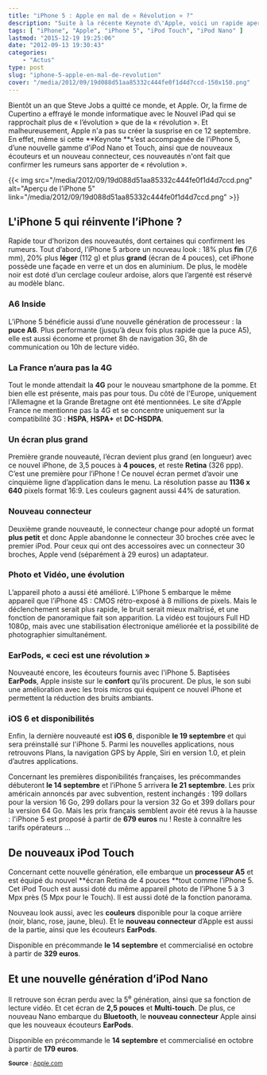 ```yaml
---
title: "iPhone 5 : Apple en mal de « Révolution » ?"
description: "Suite à la récente Keynote d\'Apple, voici un rapide aperçu du prochain iPhone 5 et des autres nouveau produits qui l\'accompagneront."
tags: [ "iPhone", "Apple", "iPhone 5", "iPod Touch", "iPod Nano" ]
lastmod: "2015-12-19 19:25:06"
date: "2012-09-13 19:30:43"
categories:
    - "Actus"
type: post
slug: "iphone-5-apple-en-mal-de-revolution"
cover: "/media/2012/09/19d088d51aa85332c444fe0f1d4d7ccd-150x150.png"
---
```


Bientôt un an que Steve Jobs a quitté ce monde, et Apple. Or, la firme de Cupertino a effrayé le monde informatique avec le Nouvel iPad qui se rapprochait plus de « l’évolution » que de la « révolution ». Et malheureusement, Apple n'a pas su créer la susprise en ce 12 septembre. En effet, même si cette **Keynote **s’est accompagnée de l'iPhone 5, d’une nouvelle gamme d’iPod Nano et Touch, ainsi que de nouveaux écouteurs et un nouveau connecteur, ces nouveautés n'ont fait que confirmer les rumeurs sans apporter de « révolution ».

{{< img src="/media/2012/09/19d088d51aa85332c444fe0f1d4d7ccd.png" alt="Aperçu de l'iPhone 5" link="/media/2012/09/19d088d51aa85332c444fe0f1d4d7ccd.png" >}}

## L'iPhone 5 qui réinvente l’iPhone ?

Rapide tour d’horizon des nouveautés, dont certaines qui confirment les rumeurs. Tout d’abord, l’iPhone 5 arbore un nouveau look : 18% plus **fin** (7,6 mm), 20% plus **léger** (112 g) et plus **grand** (écran de 4 pouces), cet iPhone possède une façade en verre et un dos en aluminium. De plus, le modèle noir est doté d’un cerclage couleur ardoise, alors que l’argenté est réservé au modèle blanc.

### A6 Inside

L’iPhone 5 bénéficie aussi d’une nouvelle génération de processeur : la **puce A6**. Plus performante (jusqu’à deux fois plus rapide que la puce A5), elle est aussi économe et promet 8h de navigation 3G, 8h de communication ou 10h de lecture vidéo.

### La France n’aura pas la 4G

Tout le monde attendait la **4G** pour le nouveau smartphone de la pomme. Et bien elle est présente, mais pas pour tous. Du côté de l'Europe, uniquement l'Allemagne et la Grande Bretagne ont été mentionnées. Le site d'Apple France ne mentionne pas la 4G et se concentre uniquement sur la compatibilité 3G : **HSPA**, **HSPA+** et **DC-HSDPA**.

### Un écran plus grand

Première grande nouveauté, l’écran devient plus grand (en longueur) avec ce nouvel iPhone, de 3,5 pouces à **4 pouces**, et reste **Retina** (326 ppp). C’est une première pour l’iPhone ! Ce nouvel écran permet d’avoir une cinquième ligne d’application dans le menu. La résolution passe au **1136 x 640** pixels format 16:9. Les couleurs gagnent aussi 44% de saturation.

### Nouveau connecteur

Deuxième grande nouveauté, le connecteur change pour adopté un format **plus petit** et donc Apple abandonne le connecteur 30 broches crée avec le premier iPod. Pour ceux qui ont des accessoires avec un connecteur 30 broches, Apple vend (séparément à 29 euros) un adaptateur.

### Photo et Vidéo, une évolution

L’appareil photo a aussi été amélioré. L’iPhone 5 embarque le même appareil que l’iPhone 4S : CMOS rétro-exposé à 8 millions de pixels. Mais le déclenchement serait plus rapide, le bruit serait mieux maîtrisé, et une fonction de panoramique fait son apparition. La vidéo est toujours Full HD 1080p, mais avec une stabilisation électronique améliorée et la possibilité de photographier simultanément.

### EarPods, « ceci est une révolution »

Nouveauté encore, les écouteurs fournis avec l'iPhone 5. Baptisées **EarPods**, Apple insiste sur le **confort** qu’ils procurent. De plus, le son subi une amélioration avec les trois micros qui équipent ce nouvel iPhone et permettent la réduction des bruits ambiants.

### iOS 6 et disponibilités

Enfin, la dernière nouveauté est **iOS 6**, disponible **le 19 septembre** et qui sera préinstallé sur l'iPhone 5. Parmi les nouvelles applications, nous retrouvons Plans, la navigation GPS by Apple, Siri en version 1.0, et plein d’autres applications.

Concernant les premières disponibilités françaises, les précommandes débuteront **le 14 septembre** et l’iPhone 5 arrivera **le 21 septembre**. Les prix américain annoncés par avec subvention, restent inchangés : 199 dollars pour la version 16 Go, 299 dollars pour la version 32 Go et 399 dollars pour la version 64 Go. Mais les prix français semblent avoir été revus à la hausse : l'iPhone 5 est proposé à partir de **679 euros** nu ! Reste à connaître les tarifs opérateurs ...

## De nouveaux iPod Touch

Concernant cette nouvelle génération, elle embarque un **processeur A5** et est équipé du nouvel **écran Retina de 4 pouces **tout comme l’iPhone 5. Cet iPod Touch est aussi doté du même appareil photo de l’iPhone 5 à 3 Mpx près (5 Mpx pour le Touch). Il est aussi doté de la fonction panorama.

Nouveau look aussi, avec les **couleurs** disponible pour la coque arrière (noir, blanc, rose, jaune, bleu). Et le **nouveau connecteur** d’Apple est aussi de la partie, ainsi que les écouteurs **EarPods**.

Disponible en précommande **le 14 septembre** et commercialisé en octobre à partir de **329 euros**.

## Et une nouvelle génération d’iPod Nano

Il retrouve son écran perdu avec la 5<sup>e</sup> génération, ainsi que sa fonction de lecture vidéo. Et cet écran de **2,5 pouces** et **Multi-touch**. De plus, ce nouveau Nano embarque du **Bluetooth**, le **nouveau connecteur** Apple ainsi que les nouveaux écouteurs **EarPods**.

Disponible en précommande le **14 septembre** et commercialisé en octobre à partir de **179 euros**.

<small class="align-right">**Source** : [Apple.com](http://www.apple.com/fr/)</small>

